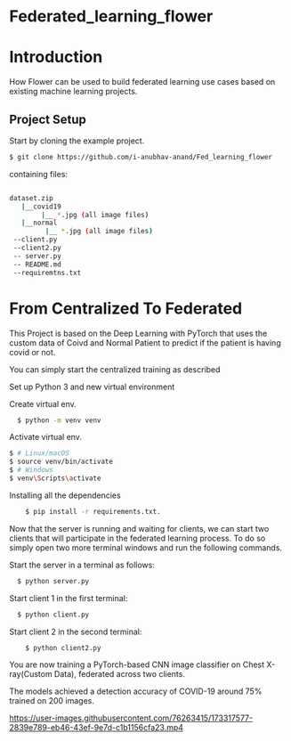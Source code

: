# Federated_learning_flower


<h1>Introduction</h1>
How Flower can be used to build federated learning use cases based on existing machine learning projects.

<h2>Project Setup</h2>
Start by cloning the example project.

```bash
$ git clone https://github.com/i-anubhav-anand/Fed_learning_flower

```

containing files:
```bash

dataset.zip
   |__covid19
        |__ *.jpg (all image files)
   |__normal
         |__ *.jpg (all image files)
 --client.py
 --client2.py
 -- server.py
 -- README.md
 --requiremtns.txt
```
 <h1>From Centralized To Federated </h1>
 
  This Project is based on the Deep Learning with PyTorch that uses the custom data of Coivd and Normal Patient to predict if the patient is having covid or not.
  
  You can simply start the centralized training as described
  
  Set up Python 3 and new virtual environment
  
  Create virtual env.
  
  ```bash
    $ python -m venv venv
 ```
 Activate virtual env.
 ```bash
$ # Linux/macOS
$ source venv/bin/activate  
$ # Windows
$ venv\Scripts\activate 
 ```
 Installing all the dependencies
```bash
    $ pip install -r requirements.txt.
```
  Now that the server is running and waiting for clients, we can start two clients that will participate in the federated learning process.
  To do so simply open two more   terminal windows and run the following commands.
  
  Start the server in a terminal as follows:
  ```bash
    $ python server.py
```
  
  Start client 1 in the first terminal:

  ```bash
    $ python client.py
```

  Start client 2 in the second terminal:

```bash
    $ python client2.py
```  
  You are now training a PyTorch-based CNN image classifier on Chest X-ray(Custom Data), federated across two clients.
  
The models achieved a detection accuracy of COVID-19 around 75% trained on 200 images.

 

https://user-images.githubusercontent.com/76263415/173317577-2839e789-eb46-43ef-9e7d-c1b1156cfa23.mp4




  
